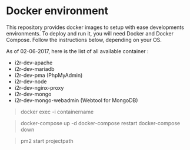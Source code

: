 # Docker environment
This repository provides docker images to setup with ease developments environments.
To deploy and run it, you will need Docker and Docker Compose. Follow the instructions below, depending on your OS.

As of 02-06-2017, here is the list of all available container :
- i2r-dev-apache
- i2r-dev-mariadb
- i2r-dev-pma (PhpMyAdmin)
- i2r-dev-node
- i2r-dev-nginx-proxy
- i2r-dev-mongo
- i2r-dev-mongo-webadmin (Webtool for MongoDB)


> docker exec -i containername

> docker-compose up -d
> docker-compose restart
> docker-compose down

>pm2 start projectpath
